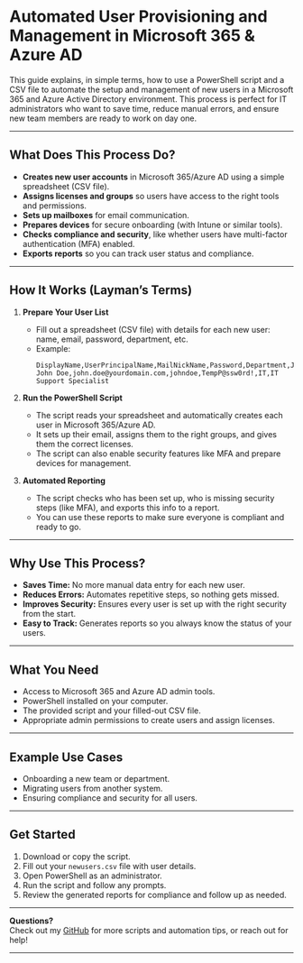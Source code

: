 # Automated User Provisioning and Management in Microsoft 365 & Azure AD

This guide explains, in simple terms, how to use a PowerShell script and a CSV file to automate the setup and management of new users in a Microsoft 365 and Azure Active Directory environment. This process is perfect for IT administrators who want to save time, reduce manual errors, and ensure new team members are ready to work on day one.

---

## What Does This Process Do?

- **Creates new user accounts** in Microsoft 365/Azure AD using a simple spreadsheet (CSV file).
- **Assigns licenses and groups** so users have access to the right tools and permissions.
- **Sets up mailboxes** for email communication.
- **Prepares devices** for secure onboarding (with Intune or similar tools).
- **Checks compliance and security**, like whether users have multi-factor authentication (MFA) enabled.
- **Exports reports** so you can track user status and compliance.

---

## How It Works (Layman’s Terms)

1. **Prepare Your User List**
   - Fill out a spreadsheet (CSV file) with details for each new user: name, email, password, department, etc.
   - Example:
     ```
     DisplayName,UserPrincipalName,MailNickName,Password,Department,JobTitle
     John Doe,john.doe@yourdomain.com,johndoe,TempP@ssw0rd!,IT,IT Support Specialist
     ```

2. **Run the PowerShell Script**
   - The script reads your spreadsheet and automatically creates each user in Microsoft 365/Azure AD.
   - It sets up their email, assigns them to the right groups, and gives them the correct licenses.
   - The script can also enable security features like MFA and prepare devices for management.

3. **Automated Reporting**
   - The script checks who has been set up, who is missing security steps (like MFA), and exports this info to a report.
   - You can use these reports to make sure everyone is compliant and ready to go.

---

## Why Use This Process?

- **Saves Time:** No more manual data entry for each new user.
- **Reduces Errors:** Automates repetitive steps, so nothing gets missed.
- **Improves Security:** Ensures every user is set up with the right security from the start.
- **Easy to Track:** Generates reports so you always know the status of your users.

---

## What You Need

- Access to Microsoft 365 and Azure AD admin tools.
- PowerShell installed on your computer.
- The provided script and your filled-out CSV file.
- Appropriate admin permissions to create users and assign licenses.

---

## Example Use Cases

- Onboarding a new team or department.
- Migrating users from another system.
- Ensuring compliance and security for all users.

---

## Get Started

1. Download or copy the script.
2. Fill out your `newusers.csv` file with user details.
3. Open PowerShell as an administrator.
4. Run the script and follow any prompts.
5. Review the generated reports for compliance and follow up as needed.

---

**Questions?**  
Check out my [GitHub](https://github.com/clockpals1) for more scripts and automation tips, or reach out for help!

---
